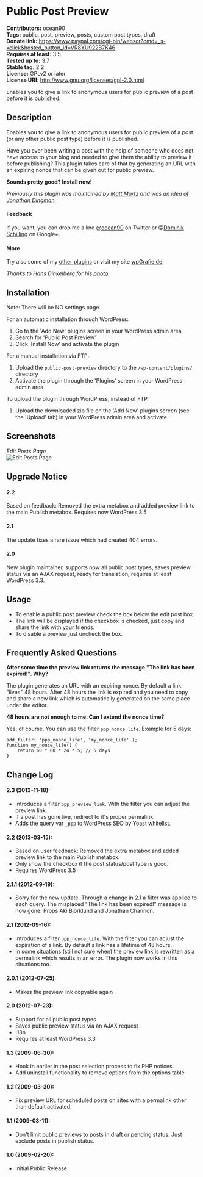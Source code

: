 # Public Post Preview  
**Contributors:** ocean90  
**Tags:** public, post, preview, posts, custom post types, draft  
**Donate link:** <https://www.paypal.com/cgi-bin/webscr?cmd=_s-xclick&hosted_button_id=VR8YU922B7K46>  
**Requires at least:** 3.5  
**Tested up to:** 3.7  
**Stable tag:** 2.2  
**License:** GPLv2 or later  
**License URI:** <http://www.gnu.org/licenses/gpl-2.0.html>  
  
Enables you to give a link to anonymous users for public preview of a post before it is published.  
  
## Description  
  
Enables you to give a link to anonymous users for public preview of a post (or any other public post type) before it is published.  
  
Have you ever been writing a post with the help of someone who does not have access to your blog and needed to give them the ability to preview it before publishing? This plugin takes care of that by generating an URL with an expiring nonce that can be given out for public preview.  
  
**Sounds pretty good? Install now!**  
  
*Previously this plugin was maintained by [Matt Martz](http://profiles.wordpress.org/sivel/) and was an idea of [Jonathan Dingman](http://profiles.wordpress.org/jdingman/).*  
  
#### Feedback  
If you want, you can drop me a line @[ocean90](http://twitter.com/ocean90) on Twitter or @[Dominik Schilling](https://plus.google.com/101675293278434581718/) on Google+.  
  
#### More  
Try also some of my [other plugins](http://profiles.wordpress.org/users/ocean90) or visit my site [wpGrafie.de](http://wpgrafie.de/).  
  
*Thanks to Hans Dinkelberg for his [photo](http://www.flickr.com/photos/uitdragerij/7516234430/).*  
  
## Installation  
  
Note: There will be NO settings page.  
  
For an automatic installation through WordPress:  
  
1. Go to the 'Add New' plugins screen in your WordPress admin area  
1. Search for 'Public Post Preview'  
1. Click 'Install Now' and activate the plugin  
  
  
For a manual installation via FTP:  
  
1. Upload the `public-post-preview` directory to the `/wp-content/plugins/` directory  
1. Activate the plugin through the 'Plugins' screen in your WordPress admin area  
  
  
To upload the plugin through WordPress, instead of FTP:  
  
1. Upload the downloaded zip file on the 'Add New' plugins screen (see the 'Upload' tab) in your WordPress admin area and activate.  
  
## Screenshots  
  
*Edit Posts Page*  
![Edit Posts Page](https://raw.github.com/ocean90/public-post-preview/master/assets-wp-repo/screenshot-1.png)

  
## Upgrade Notice  
#### 2.2
Based on feedback: Removed the extra metabox and added preview link to the main Publish metabox. Requires now WordPress 3.5  
  
#### 2.1  
The update fixes a rare issue which had created 404 errors.  
  
#### 2.0  
New plugin maintainer, supports now all public post types, saves preview status via an AJAX request, ready for translation, requires at least WordPress 3.3.  
  
## Usage  
* To enable a public post preview check the box below the edit post box.  
* The link will be displayed if the checkbox is checked, just copy and share the link with your friends.  
* To disable a preview just uncheck the box.  
  
## Frequently Asked Questions  
  
**After some time the preview link returns the message "The link has been expired!". Why?**  
  
The plugin generates an URL with an expiring nonce. By default a link "lives" 48 hours. After 48 hours the link is expired and you need to copy and share a new link which is automatically generated on the same place under the editor.  
  
  
**48 hours are not enough to me. Can I extend the nonce time?**  
  
Yes, of course. You can use the filter `ppp_nonce_life`. Example for 5 days:  

```  
add_filter( 'ppp_nonce_life', 'my_nonce_life' );  
function my_nonce_life() {  
	return 60 * 60 * 24 * 5; // 5 days  
}
```  
  
## Change Log
#### 2.3 (2013-11-18):
* Introduces a filter `ppp_preview_link`. With the filter you can adjust the preview link.
* If a post has gone live, redirect to it's proper permalink.
* Adds the query var `_ppp` to WordPress SEO by Yoast whitelist.

#### 2.2 (2013-03-15):
* Based on user feedback: Removed the extra metabox and added preview link to the main Publish metabox.
* Only show the checkbox if the post status/post type is good.
* Requires WordPress 3.5  

#### 2.1.1 (2012-09-19):  
* Sorry for the new update. Through a change in 2.1 a filter was applied to each query. The misplaced "The link has been expired!" message is now gone. Props Aki Björklund and Jonathan Channon.  
  
#### 2.1 (2012-09-16):  
* Introduces a filter `ppp_nonce_life`. With the filter you can adjust the expiration of a link. By default a link has a lifetime of 48 hours.  
* In some situations (still not sure when) the preview link is rewritten as a permalink which results in an error. The plugin now works in this situations too.  
  
#### 2.0.1 (2012-07-25):  
* Makes the preview link copyable again  
  
#### 2.0 (2012-07-23):  
* Support for all public post types  
* Saves public preview status via an AJAX request  
* I18n  
* Requires at least WordPress 3.3  
  
#### 1.3 (2009-06-30):  
* Hook in earlier in the post selection process to fix PHP notices  
* Add uninstall functionality to remove options from the options table  
  
#### 1.2 (2009-03-30):  
* Fix preview URL for scheduled posts on sites with a permalink other than default activated.  
  
#### 1.1 (2009-03-11):  
* Don't limit public previews to posts in draft or pending status.  Just exclude posts in publish status.  
  
#### 1.0 (2009-02-20):  
* Initial Public Release
